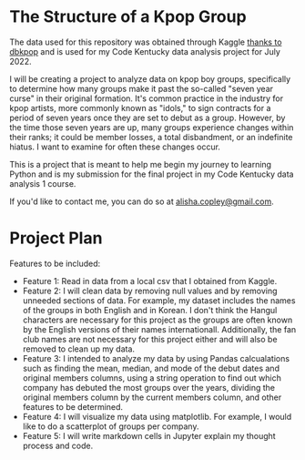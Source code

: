 # **The Structure of a Kpop Group** #

The data used for this repository was obtained through Kaggle [thanks to dbkpop](https://www.kaggle.com/code/mpwolke/kpop-idols-boy-groups/data) and is used for my Code Kentucky data analysis project for July 2022.

I will be creating a project to analyze data on kpop boy groups, specifically to determine how many groups make it past the so-called "seven year curse" in their original formation. It's common practice in the industry for kpop artists, more commonly known as "idols," to sign contracts for a period of seven years once they are set to debut as a group. However, by the time those seven years are up, many groups experience changes within their ranks; it could be member losses, a total disbandment, or an indefinite hiatus. I want to examine for often these changes occur.

This is a project that is meant to help me begin my journey to learning Python and is my submission for the final project in my Code Kentucky data analysis 1 course.

If you'd like to contact me, you can do so at alisha.copley@gmail.com.

# **Project Plan** #

Features to be included:

* Feature 1: Read in data from a local csv that I obtained from Kaggle.
* Feature 2: I will clean data by removing null values and by removing unneeded sections of data. For example, my dataset includes the names of the groups in both English and in Korean. I don't think the Hangul characters are necessary for this project as the groups are often known by the English versions of their names internationall. Additionally, the fan club names are not necessary for this project either and will also be removed to clean up my data.
* Feature 3: I intended to analyze my data by using Pandas calcualations such as finding the mean, median, and mode of the debut dates and original members columns, using a string operation to find out which company has debuted the most groups over the years, dividing the original members column by the current members column, and other features to be determined.
* Feature 4: I will visualize my data using matplotlib. For example, I would like to do a scatterplot of groups per company.
* Feature 5: I will write markdown cells in Jupyter explain my thought process and code.
